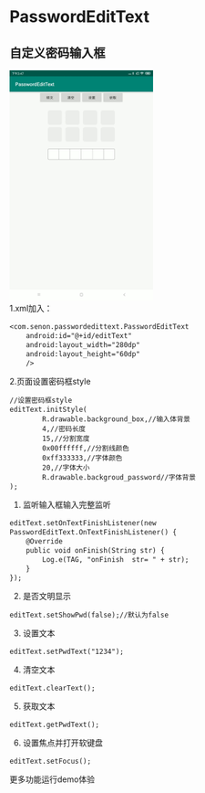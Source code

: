 # PasswordEditText
自定义密码输入框
-------
<img src="https://github.com/senonwx/PasswordEditText/blob/master/screen.gif" width="50%"><img/><br/>
1.xml加入：   
```
<com.senon.passwordedittext.PasswordEditText
    android:id="@+id/editText"
    android:layout_width="280dp"
    android:layout_height="60dp"
    />
```
2.页面设置密码框style
```
//设置密码框style
editText.initStyle(
        R.drawable.background_box,//输入体背景
        4,//密码长度
        15,//分割宽度
        0x00ffffff,//分割线颜色
        0xff333333,//字体颜色
        20,//字体大小
        R.drawable.backgroud_password//字体背景
);
```
1) 监听输入框输入完整监听
```
editText.setOnTextFinishListener(new PasswordEditText.OnTextFinishListener() {
    @Override
    public void onFinish(String str) {
        Log.e(TAG, "onFinish  str= " + str);
    }
});
```
2) 是否文明显示 
```
editText.setShowPwd(false);//默认为false
```
3) 设置文本 
```
editText.setPwdText("1234");
```
4) 清空文本 
```
editText.clearText();
```
5) 获取文本 
```
editText.getPwdText();
```
6) 设置焦点并打开软键盘 
```
editText.setFocus();
```
更多功能运行demo体验


